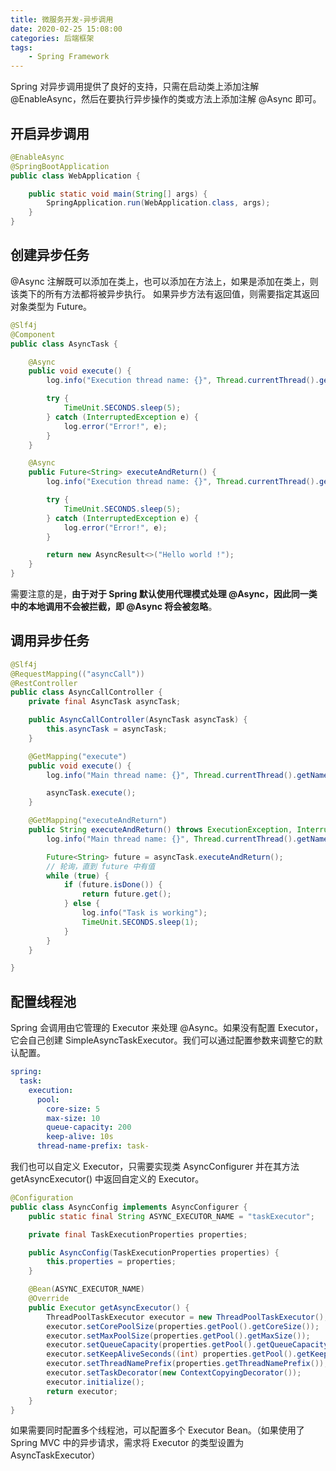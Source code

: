 ```yaml
---
title: 微服务开发-异步调用
date: 2020-02-25 15:08:00
categories: 后端框架
tags:
    - Spring Framework
---
```

Spring 对异步调用提供了良好的支持，只需在启动类上添加注解 @EnableAsync，然后在要执行异步操作的类或方法上添加注解 @Async 即可。

## 开启异步调用
```java
@EnableAsync
@SpringBootApplication
public class WebApplication {

    public static void main(String[] args) {
        SpringApplication.run(WebApplication.class, args);
    }
}
```

## 创建异步任务
@Async 注解既可以添加在类上，也可以添加在方法上，如果是添加在类上，则该类下的所有方法都将被异步执行。
如果异步方法有返回值，则需要指定其返回对象类型为 Future。

```java
@Slf4j
@Component
public class AsyncTask {

    @Async
    public void execute() {
        log.info("Execution thread name: {}", Thread.currentThread().getName());

        try {
            TimeUnit.SECONDS.sleep(5);
        } catch (InterruptedException e) {
            log.error("Error!", e);
        }
    }

    @Async
    public Future<String> executeAndReturn() {
        log.info("Execution thread name: {}", Thread.currentThread().getName());

        try {
            TimeUnit.SECONDS.sleep(5);
        } catch (InterruptedException e) {
            log.error("Error!", e);
        }

        return new AsyncResult<>("Hello world !");
    }
}
```

需要注意的是，**由于对于 Spring 默认使用代理模式处理 @Async，因此同一类中的本地调用不会被拦截，即 @Async 将会被忽略**。

## 调用异步任务
```java
@Slf4j
@RequestMapping(("asyncCall"))
@RestController
public class AsyncCallController {
    private final AsyncTask asyncTask;

    public AsyncCallController(AsyncTask asyncTask) {
        this.asyncTask = asyncTask;
    }

    @GetMapping("execute")
    public void execute() {
        log.info("Main thread name: {}", Thread.currentThread().getName());

        asyncTask.execute();
    }

    @GetMapping("executeAndReturn")
    public String executeAndReturn() throws ExecutionException, InterruptedException {
        log.info("Main thread name: {}", Thread.currentThread().getName());

        Future<String> future = asyncTask.executeAndReturn();
        // 轮询，直到 future 中有值
        while (true) {
            if (future.isDone()) {
                return future.get();
            } else {
                log.info("Task is working");
                TimeUnit.SECONDS.sleep(1);
            }
        }
    }

}
```

## 配置线程池
Spring 会调用由它管理的 Executor 来处理 @Async。如果没有配置 Executor，它会自己创建 SimpleAsyncTaskExecutor。我们可以通过配置参数来调整它的默认配置。

```yaml
spring:
  task:
    execution:
      pool:
        core-size: 5
        max-size: 10
        queue-capacity: 200
        keep-alive: 10s
      thread-name-prefix: task-
```

我们也可以自定义 Executor，只需要实现类 AsyncConfigurer 并在其方法 getAsyncExecutor() 中返回自定义的 Executor。

```java
@Configuration
public class AsyncConfig implements AsyncConfigurer {
    public static final String ASYNC_EXECUTOR_NAME = "taskExecutor";

    private final TaskExecutionProperties properties;

    public AsyncConfig(TaskExecutionProperties properties) {
        this.properties = properties;
    }

    @Bean(ASYNC_EXECUTOR_NAME)
    @Override
    public Executor getAsyncExecutor() {
        ThreadPoolTaskExecutor executor = new ThreadPoolTaskExecutor();
        executor.setCorePoolSize(properties.getPool().getCoreSize());
        executor.setMaxPoolSize(properties.getPool().getMaxSize());
        executor.setQueueCapacity(properties.getPool().getQueueCapacity());
        executor.setKeepAliveSeconds((int) properties.getPool().getKeepAlive().getSeconds());
        executor.setThreadNamePrefix(properties.getThreadNamePrefix());
        executor.setTaskDecorator(new ContextCopyingDecorator());
        executor.initialize();
        return executor;
    }
}
```

如果需要同时配置多个线程池，可以配置多个 Executor Bean。（如果使用了 Spring MVC 中的异步请求，需求将 Executor 的类型设置为 AsyncTaskExecutor）